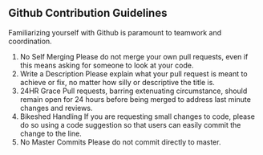 ## Github Contribution Guidelines

Familiarizing yourself with Github is paramount to teamwork and coordination.

1. No Self Merging
   Please do not merge your own pull requests, even if this means asking for someone to look at your code.
2. Write a Description
   Please explain what your pull request is meant to achieve or fix, no matter how silly or descriptive the title is.
3. 24HR Grace
   Pull requests, barring extenuating circumstance, should remain open for 24 hours before being merged to address last minute changes and reviews.
4. Bikeshed Handling
   If you are requesting small changes to code, please do so using a code suggestion so that users can easily commit the change to the line.
5. No Master Commits
   Please do not commit directly to master.

